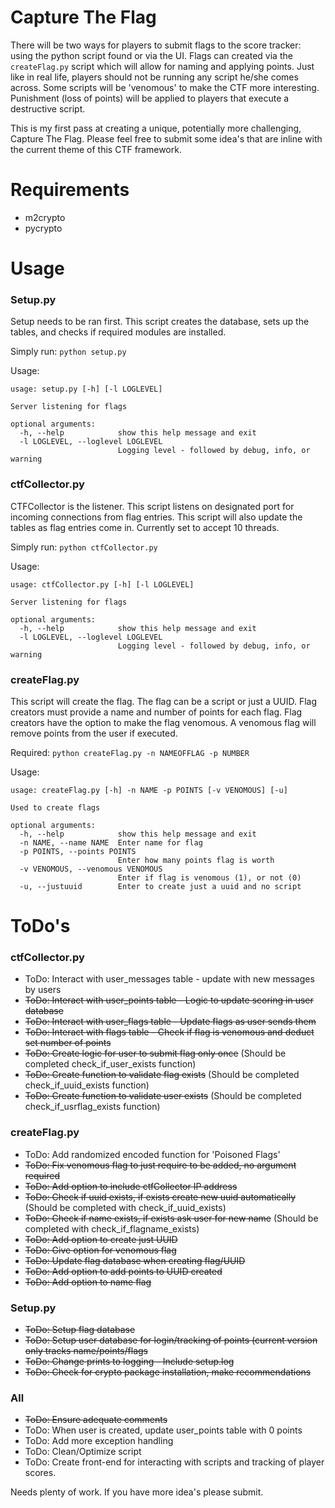 Capture The Flag
===========

There will be two ways for players to submit flags to the score tracker: using the python script found or via the UI. 
Flags can created via the `createFlag.py` script which will allow for naming and applying points. Just like in real 
life, players should not be running any script he/she comes across. Some scripts will be 'venomous' to make the CTF 
more interesting. Punishment (loss of points) will be applied to players that execute a destructive script.

This is my first pass at creating a unique, potentially more challenging, Capture The Flag. Please feel free to submit
some idea's that are inline with the current theme of this CTF framework.
 
Requirements
=====

* m2crypto
* pycrypto

Usage
=====

### Setup.py
Setup needs to be ran first. This script creates the database, sets up the tables, and checks if required modules are installed.

Simply run:
```python setup.py```

Usage:
```
usage: setup.py [-h] [-l LOGLEVEL]

Server listening for flags

optional arguments:
  -h, --help            show this help message and exit
  -l LOGLEVEL, --loglevel LOGLEVEL
                        Logging level - followed by debug, info, or warning
```

### ctfCollector.py
CTFCollector is the listener. This script listens on designated port for incoming connections from flag entries. This
 script will also update the tables as flag entries come in. Currently set to accept 10 threads.

Simply run:
```python ctfCollector.py```

Usage:
```
usage: ctfCollector.py [-h] [-l LOGLEVEL]

Server listening for flags

optional arguments:
  -h, --help            show this help message and exit
  -l LOGLEVEL, --loglevel LOGLEVEL
                        Logging level - followed by debug, info, or warning
```

### createFlag.py
This script will create the flag. The flag can be a script or just a UUID. Flag creators must provide a name and number 
of points for each flag. Flag creators have the option to make the flag venomous. A venomous flag will remove points 
from the user if executed.

Required:
```python createFlag.py -n NAMEOFFLAG -p NUMBER```

Usage:
```
usage: createFlag.py [-h] -n NAME -p POINTS [-v VENOMOUS] [-u]

Used to create flags

optional arguments:
  -h, --help            show this help message and exit
  -n NAME, --name NAME  Enter name for flag
  -p POINTS, --points POINTS
                        Enter how many points flag is worth
  -v VENOMOUS, --venomous VENOMOUS
                        Enter if flag is venomous (1), or not (0)
  -u, --justuuid        Enter to create just a uuid and no script
```

ToDo's
=====

### ctfCollector.py
* ToDo: Interact with user_messages table - update with new messages by users
* ~~ToDo: Interact with user_points table - Logic to update scoring in user database~~
* ~~ToDo: Interact with user_flags table - Update flags as user sends them~~
* ~~ToDo: Interact with flags table - Check if flag is venomous and deduct set number of points~~
* ~~ToDo: Create logic for user to submit flag only once~~ (Should be completed check_if_user_exists function)
* ~~ToDo: Create function to validate flag exists~~ (Should be completed check_if_uuid_exists function)
* ~~ToDo: Create function to validate user exists~~ (Should be completed check_if_usrflag_exists function)

### createFlag.py
* ToDo: Add randomized encoded function for 'Poisoned Flags'
* ~~ToDo: Fix venomous flag to just require to be added, no argument required~~
* ~~ToDo: Add option to include ctfCollector IP address~~
* ~~ToDo: Check if uuid exists, if exists create new uuid automatically~~ (Should be completed with check_if_uuid_exists)
* ~~ToDo: Check if name exists, if exists ask user for new name~~ (Should be completed with check_if_flagname_exists)
* ~~ToDo: Add option to create just UUID~~
* ~~ToDo: Give option for venomous flag~~
* ~~ToDo: Update flag database when creating flag/UUID~~
* ~~ToDo: Add option to add points to UUID created~~
* ~~ToDo: Add option to name flag~~

### Setup.py
* ~~ToDo: Setup flag database~~
* ~~ToDo: Setup user database for login/tracking of points (current version only tracks name/points/flags~~
* ~~ToDo: Change prints to logging - Include setup.log~~
* ~~ToDo: Check for crypto package installation, make recommendations~~

### All
* ~~ToDo: Ensure adequate comments~~
* ToDo: When user is created, update user_points table with 0 points
* ToDo: Add more exception handling
* ToDo: Clean/Optimize script
* ToDo: Create front-end for interacting with scripts and tracking of player scores.

Needs plenty of work. If you have more idea's please submit. 
